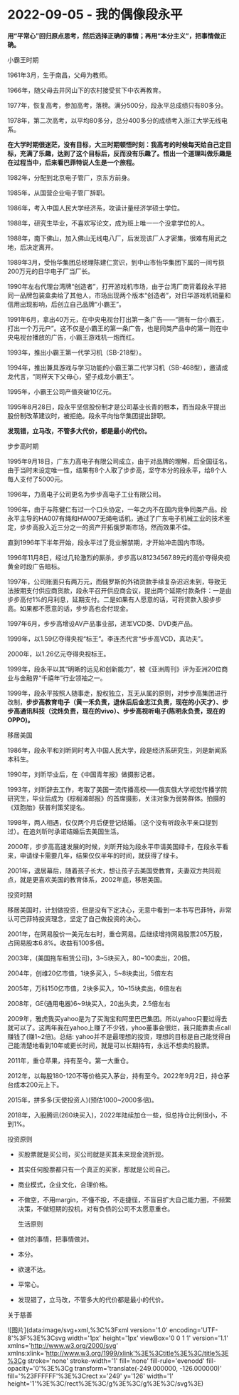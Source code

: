 # 2022-09-05 - 我的偶像段永平

**用“平常心”回归原点思考，然后选择正确的事情；再用“本分主义”，把事情做正确。**

小霸王时期

1961年3月，生于南昌，父母为教师。

1966年，随父母去井冈山下的农村接受贫下中农再教育。

1977年，恢复高考，参加高考，落榜。满分500分，段永平总成绩只有80多分。

1978年，第二次高考，以平均80多分，总分400多分的成绩考入浙江大学无线电系。

**在大学时期很迷茫，没有目标，大三时期顿悟时刻：我高考的时候每天给自己定目标，充满了乐趣，达到了这个目标后，反而没有乐趣了。悟出一个道理叫做乐趣是在过程当中，后来看巴菲特说人生是一个旅程。**

1982年，分配到北京电子管厂，京东方前身。

1985年，从国营企业电子管厂辞职。

1986年，考入中国人民大学经济系，攻读计量经济学硕士学位。

1988年，研究生毕业，不喜欢写论文，成为班上唯一一个没拿学位的人。

1988年，南下佛山，加入佛山无线电八厂，后发现该厂人才密集，很难有用武之地，后决定离开。

1989年3月，受怡华集团总经理陈建仁赏识，到中山市怡华集团下属的一间亏损200万元的日华电子厂当厂长。

1990年左右代理台湾牌“创造者”，打开游戏机市场，由于台湾厂商背着段永平把同一品牌包装盒卖给了其他人，市场出现两个版本“创造者”，对日华游戏机销量和信用出现影响，后创立自己品牌“小霸王”。

1991年6月，拿出40万元，在中央电视台打出第一条广告——“拥有一台小霸王，打出一个万元户”。这不仅是小霸王的第一条广告，也是同类产品中的第一则在中央电视台播放的广告，小霸王游戏机一炮而红。

1993年，推出小霸王第一代学习机（SB-218型）。

1994年，推出兼具游戏与学习功能的小霸王第二代学习机（SB-468型），邀请成龙代言，“同样天下父母心，望子成龙小霸王”。

1995年，小霸王公司产值突破10亿元。

1995年8月28日，段永平坚信股份制才是公司基业长青的根本，而当段永平提出股份制改革建议时，被拒绝。段永平向怡华集团提出辞职。

**发现错，立马改，不管多大代价，都是最小的代价。**

步步高时期

1995年9月18日，广东力高电子有限公司成立，由于对品牌的理解，后全国征名。由于当时未设定唯一性，结果有8个人取了步步高，坚守本分的段永平，给8个人每人支付了5000元。

1996年，力高电子公司更名为步步高电子工业有限公司。

1996年，由于与陈健仁有过一个口头协定，一年之内不在国内竞争同类产品。段永平主导的HA007有绳和HW007无绳电话机，通过了广东电子机械工业的技术鉴定，步步高投入近三分之一的资产开拓俄罗斯市场，然而效果不佳。

直到1996年下半年开始，段永平过了竞业解禁期，才开始冲击国内市场。

1996年11月8日，经过几轮激烈的厮杀，步步高以81234567.89元的高价夺得央视黄金时段广告暗标。

1997年，公司账面只有两万元，而俄罗斯的外销货款手续复杂迟迟未到，导致无法按期支付供应商货款，段永平召开供应商会议，提出两个延期付款条件：一是由步步高付1%的月利息，延期支付。二是如果有人愿意的话，可将贷款入股步步高。如果都不愿意的话，步步高也会付现金。

1997年6月，步步高增设AV产品事业部，进军VCD类、DVD类产品。

1999年，以1.59亿夺得央视“标王”。李连杰代言“步步高VCD，真功夫”。

2000年，以1.26亿元夺得央视标王。


1999年，段永平以其“明晰的远见和创新能力”，被《亚洲周刊》评为亚洲20位商业与金融界“千禧年”行业领袖之一。

1999年，段永平按照人随事走，股权独立，互无从属的原则，对步步高集团进行改制，**步步高教育电子（黄一禾负责，退休后后金志江负责，现在的小天才）、步步高通讯科技（沈炜负责，现在的vivo）、步步高视听电子(陈明永负责，现在的OPPO)。**

移居美国

1986年，段永平和刘昕同时考入中国人民大学，段是经济系研究生，刘是新闻系本科生。

1990年，刘昕毕业后，在《中国青年报》做摄影记者。

1993年，刘昕辞去工作，考取了美国一流传播高校——俄亥俄大学视觉传播学院研究生，毕业后成为《棕榈滩邮报》的首席摄影，关注对象为弱势群体。拍摄的《双胞胎》获普利策奖提名。

1998年，两人相遇，仅仅两个月后便登记结婚。（这个没有听段永平亲口提到过）。在追刘昕时承诺结婚后去美国生活。

2000年，步步高高速发展的时候，刘昕开始为段永平申请美国绿卡，在段永平看来，申请绿卡需要几年，结果仅仅半年的时间，就获得了绿卡。

2001年，退居幕后，随着孩子长大，想让孩子去美国受教育，夫妻双方共同观点，就是更喜欢美国的教育体系，2002年底，移居美国。

投资时期

移居美国时，计划做投资，但是没有下定决心，无意中看到一本书写巴菲特，非常认可巴菲特投资理念，坚定了自己做投资的决心。

2001年，在网易股价一美元左右时，重仓网易。后继续增持网易股票205万股，占网易股本6.8%。收益有100多倍。

2003年，(美国拖车租赁公司)，3~5块买入，80~100卖出，20倍。

2004年，创维20亿市值，1块多买入，5~8块卖出，5倍左右

2005年，万科150亿市值，2块多买入，10~15块卖出，6倍左右

2008年，GE(通用电器)6~9块买入，20出头卖，2.5倍左右

2009年，雅虎我买yahoo是为了买淘宝和阿里巴巴集团。所以yahoo只要过得去就可以了。这两年我在yahoo上赚了不少钱，yhoo董事会很烂，我只能靠卖点call赚钱了(赚1~2倍)。总结: yahoo并不是最理想的投资，理想的目标是自己能觉得自己能清楚地看到10年或更长时间，就是可以长期持有，永远不想卖的股票。

2011年，重仓苹果，持有至今。第一大重仓。

2012年，以每股180-120不等价格买入茅台，持有至今。2022年9月2日，持仓茅台成本200元上下。

2015年，拼多多(天使投资人)(预估1000~2000多倍)。

2018年，入股腾讯(260块买入)，2022年陆续加仓一些，但总持仓比例很小，不到1%。

投资原则

* 买股票就是买公司，买公司就是买其未来现金流折现。
* 其实任何股票都只有一个真正的买家，那就是公司自己。
* 商业模式，企业文化，合理价格。
* 不做空，不用margin，不懂不投，不走捷径，不盲目扩大自己能力圈，不频繁决策，不做短期的投机，对有负债的公司不太愿意重仓。

  生活原则

* 做对的事情，把事情做对。
* 本分。
* 欲速不达。
* 平常心。
* 发现错了，立马改，不管多大的代价都是最小的代价。

关于慈善

![图片](data:image/svg+xml,%3C%3Fxml version='1.0' encoding='UTF-8'%3F%3E%3Csvg width='1px' height='1px' viewBox='0 0 1 1' version='1.1' xmlns='http://www.w3.org/2000/svg' xmlns:xlink='http://www.w3.org/1999/xlink'%3E%3Ctitle%3E%3C/title%3E%3Cg stroke='none' stroke-width='1' fill='none' fill-rule='evenodd' fill-opacity='0'%3E%3Cg transform='translate(-249.000000, -126.000000)' fill='%23FFFFFF'%3E%3Crect x='249' y='126' width='1' height='1'%3E%3C/rect%3E%3C/g%3E%3C/g%3E%3C/svg%3E)